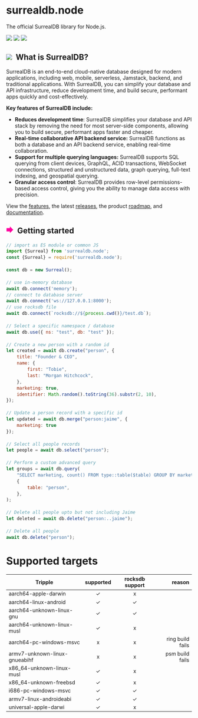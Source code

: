 # surrealdb.node

The official SurrealDB library for Node.js.

[![](https://img.shields.io/badge/status-beta-ff00bb.svg?style=flat-square)](https://github.com/surrealdb/surrealdb.node) [![](https://img.shields.io/badge/docs-view-44cc11.svg?style=flat-square)](https://surrealdb.com/docs/integration/libraries/nodejs) [![](https://img.shields.io/badge/license-Apache_License_2.0-00bfff.svg?style=flat-square)](https://github.com/surrealdb/surrealdb.node)


<h2><img height="20" src="https://github.com/surrealdb/surrealdb/raw/main/img/whatissurreal.svg?raw=true">&nbsp;&nbsp;What is SurrealDB?</h2>

SurrealDB is an end-to-end cloud-native database designed for modern applications, including web, mobile, serverless, Jamstack, backend, and traditional applications. With SurrealDB, you can simplify your database and API infrastructure, reduce development time, and build secure, performant apps quickly and cost-effectively.

**Key features of SurrealDB include:**

- **Reduces development time**: SurrealDB simplifies your database and API stack by removing the need for most server-side components, allowing you to build secure, performant apps faster and cheaper.
- **Real-time collaborative API backend service:** SurrealDB functions as both a database and an API backend service, enabling real-time collaboration.
- **Support for multiple querying languages:** SurrealDB supports SQL querying from client devices, GraphQL, ACID transactions, WebSocket connections, structured and unstructured data, graph querying, full-text indexing, and geospatial querying.
- **Granular access control**: SurrealDB provides row-level permissions-based access control, giving you the ability to manage data access with precision.


View the [features](https://surrealdb.com/features), the latest [releases](https://surrealdb.com/releases), the product [roadmap](https://surrealdb.com/roadmap), and [documentation](https://surrealdb.com/docs).


<h2><img height="20" src="https://github.com/surrealdb/surrealdb/blob/main/img/gettingstarted.svg?raw=true">&nbsp;&nbsp;Getting started</h2>

```js
// import as ES module or common JS
import {Surreal} from 'surrealdb.node';
const {Surreal} = require('surrealdb.node');

const db = new Surreal();

// use in-memory database
await db.connect('memory');
// connect to database server
await db.connect('ws://127.0.0.1:8000');
// use rocksdb file
await db.connect(`rocksdb://${process.cwd()}/test.db`);

// Select a specific namespace / database
await db.use({ ns: "test", db: "test" });

// Create a new person with a random id
let created = await db.create("person", {
    title: "Founder & CEO",
    name: {
        first: "Tobie",
        last: "Morgan Hitchcock",
    },
    marketing: true,
    identifier: Math.random().toString(36).substr(2, 10),
});

// Update a person record with a specific id
let updated = await db.merge("person:jaime", {
    marketing: true
});

// Select all people records
let people = await db.select("person");

// Perform a custom advanced query
let groups = await db.query(
    "SELECT marketing, count() FROM type::table($table) GROUP BY marketing",
    {
        table: "person",
    },
);

// Delete all people upto but not including Jaime
let deleted = await db.delete("person:..jaime");

// Delete all people
await db.delete("person");
```

# Supported targets

| Tripple                       | supported | rocksdb support |           reason |
| ----------------------------- | :-------: | :-------------: | ---------------: |
| aarch64-apple-darwin          |     ✓     |        x        |                  |
| aarch64-linux-android         |     ✓     |        ✓        |                  |
| aarch64-unknown-linux-gnu     |     ✓     |        ✓        |                  |
| aarch64-unknown-linux-musl    |     ✓     |        x        |                  |
| aarch64-pc-windows-msvc       |     x     |        x        | ring build fails |
| armv7-unknown-linux-gnueabihf |     x     |        x        |  psm build fails |
| x86_64-unknown-linux-musl     |     ✓     |        x        |                  |
| x86_64-unknown-freebsd        |     ✓     |        x        |                  |
| i686-pc-windows-msvc          |     ✓     |        ✓        |                  |
| armv7-linux-androideabi       |     ✓     |        ✓        |                  |
| universal-apple-darwi         |     ✓     |        x        |                  |
